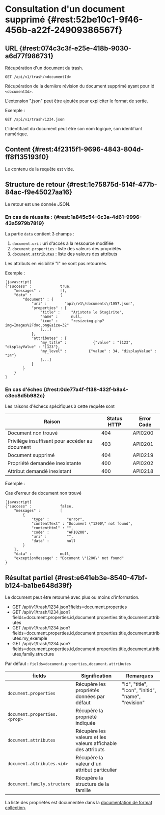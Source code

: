 # Consultation d'un document supprimé  {#rest:52be10c1-9f46-456b-a22f-24909386567f}

## URL {#rest:074c3c3f-e25e-418b-9030-a6d77f986731}

Récupération d'un document du trash.

    GET /api/v1/trash/<documentId>

Récupération de la dernière révision du document supprimé ayant pour id `<documentId>`.

L'extension ".json" peut être ajoutée pour expliciter le format de sortie.

Exemple :

    GET /api/v1/trash/1234.json

L'identifiant du document peut être son nom logique, son identifiant numérique.

## Content {#rest:4f2315f1-9696-4843-804d-ff8f135193f0}

Le contenu de la requête est vide.

## Structure de retour {#rest:1e75875d-514f-477b-84ac-f9e45027aa16}

Le retour est une donnée JSON.

### En cas de réussite : {#rest:1a845c54-6c3a-4d61-9996-43a5979b7819}

La partie `data` contient 3 champs :

1.  `document.uri` : uri d'accès à la ressource modifiée
1.  `document.properties` : liste des valeurs des propriétés
1.  `document.attributes` : liste des valeurs des attributs

Les attributs en visibilité "I" ne sont pas retournés. 

Exemple :

    [javascript]
    {"success" :             true,
        "messages" :         [],
        "data" :             {
            "document" : {
                "uri" :        "api\/v1\/documents\/1057.json",
                "properties" : {
                    "title" :     "Aristote le Stagirite",
                    "name" :      null,
                    "icon" :      "resizeimg.php?img=Images%2Fdoc.png&size=32"
                    [...]
                },
                "attributes" : {
                    "my_title" :            {"value" : "[123", "displayValue" : "[123"},
                    "my_level" :          {"value" : 34, "displayValue" : "34"}
                    [...]
                }
            }
        }
    }

### En cas d'échec {#rest:0de77a4f-f138-432f-b8a4-c3ec8d5b982c}

Les raisons d'échecs spécifiques à cette requête sont 

|                     Raison                     | Status HTTP | Error Code |
| ---------------------------------------------- | ----------- | ---------- |
| Document non trouvé                            |         404 | API0200    |
| Privilège insuffisant pour accéder au document |         403 | API0201    |
| Document supprimé                              |         404 | API0219    |
| Propriété demandée inexistante                 |         400 | API0202    |
| Attribut demandé inexistant                    |         400 | API0218    |

Exemple : 

Cas d'erreur de document non trouvé

    [javascript]
    {"success" :             false,
        "messages" :         [
            {
                "type" :        "error",
                "contentText" : "Document \"1200\" not found",
                "contentHtml" : "",
                "code" :        "API0200",
                "uri" :         "",
                "data" :        null
            }
        ],
        "data" :             null,
        "exceptionMessage" : "Document \"1200\" not found"
    }

## Résultat partiel {#rest:e641eb3e-8540-47bf-b124-ba1be648d39f}

Le document peut être retourné avec plus ou moins d'information.

* GET /api/v1/trash/1234.json?fields=document.properties
* GET /api/v1/trash/1234.json?fields=document.properties.id,document.properties.title,document.attributes
* GET /api/v1/trash/1234.json?fields=document.properties.id,document.properties.title,document.attributes.my_exemple
* GET /api/v1/trash/1234.json?fields=document.properties.id,document.properties.title,document.attributes,family.structure

Par défaut : `fields=document.properties,document.attributes`

|            fields            |                        Signification                         |                      Remarques                      |
| ---------------------------- | ------------------------------------------------------------ | --------------------------------------------------- |
| `document.properties`        | Récupère les propriétés données par défaut                   | "id", "title", "icon", "initid", "name", "revision" |
| `document.properties.<prop>` | Récupère la propriété indiquée                               |                                                     |
| `document.attributes`        | Récupère les valeurs et les valeurs affichable des attributs |                                                     |
| `document.attributes.<id>`   | Récupère la valeur d'un attribut particulier                 |                                                     |
| `document.family.structure`  | Récupère la structure de la famille                          |                                                     |

La liste des propriétés est documentée dans la [documentation de format collection][properties].

[properties]: http://docs.anakeen.com/dynacase/3.2/dynacase-doc-core-reference/website/book/core-ref:74ce9ce4-8e4e-42ee-a0df-415eb6897a81.html#core-ref:9ebcbfd6-d094-45ee-a993-9b221fb4d893